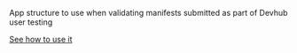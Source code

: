 App structure to use when validating manifests submitted as part of Devhub user testing

[See how to use it][1]

[1]: https://github.com/ezoehunt/manifest_testing/tree/gh-pages